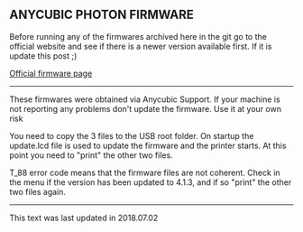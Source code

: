 ## ANYCUBIC PHOTON FIRMWARE

Before running any of the firmwares archived here in the git go to the official website and see if there is a newer version available first. If it is update this post ;)

[Official firmware page](https://github.com/Photonsters/anycubic-photon-docs/tree/master/firmware)

---
These firmwares were obtained via Anycubic Support. 
If your machine is not reporting any problems don't update the firmware. 
Use it at your own risk

You need to copy the 3 files to the USB root folder.
On startup the update.lcd file is used to update the firmware and the printer starts.
At this point you need to "print" the other two files. 

T_88 error code means that the firmware files are not coherent.
Check in the menu if the version has been updated to 4.1.3, and if so "print" the other two files again.

---
This text was last updated in 2018.07.02
